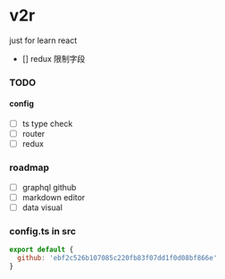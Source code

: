 # v2r
just for learn react



- []  redux 限制字段

### TODO
#### config
- [ ] ts type check
- [ ] router
- [ ] redux

### roadmap
- [ ] graphql github
- [ ] markdown editor
- [ ] data visual

### config.ts in src
``` javascript
export default {
  github: 'ebf2c526b107085c220fb83f07dd1f0d08bf866e'
}
```
